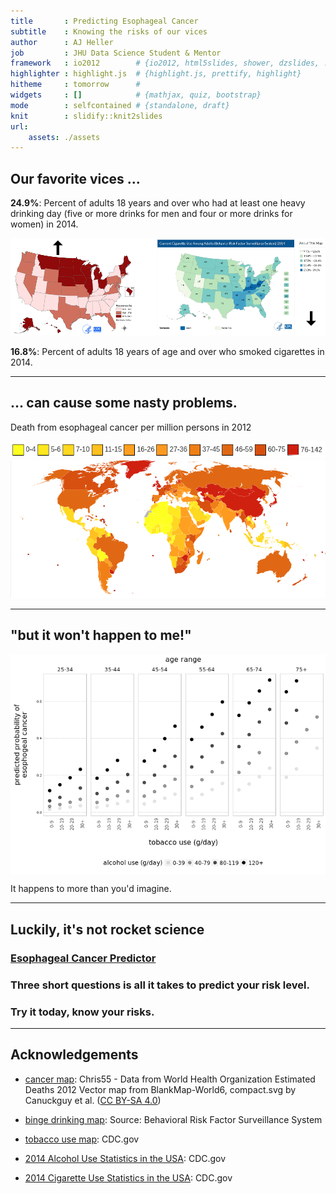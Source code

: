```yaml
---
title       : Predicting Esophageal Cancer
subtitle    : Knowing the risks of our vices
author      : AJ Heller
job         : JHU Data Science Student & Mentor
framework   : io2012        # {io2012, html5slides, shower, dzslides, ...}
highlighter : highlight.js  # {highlight.js, prettify, highlight}
hitheme     : tomorrow      # 
widgets     : []            # {mathjax, quiz, bootstrap}
mode        : selfcontained # {standalone, draft}
knit        : slidify::knit2slides
url:
    assets: ./assets
---
```


## Our favorite vices ...

**24.9%**: Percent of adults 18 years and over who had at least one heavy drinking day (five or more drinks for men and four or more drinks for women) in 2014.

![Prevalence of binge drinking, 2014](assets/img/alcAndTobMaps.png)

**16.8%**: Percent of adults 18 years of age and over who smoked cigarettes in 2014.



--- 

## ... can cause some nasty problems.

Death from esophageal cancer per million persons in 2012

![](./assets/img/cancerPrevalence2012.legend.png)
![](./assets/img/cancerPrevalence2012.png)

---

## "but it won't happen to me!"

<img src="figure/unnamed-chunk-1-1.png" title="plot of chunk unnamed-chunk-1" alt="plot of chunk unnamed-chunk-1" style="display: block; margin: auto;" />

It happens to more than you'd imagine.

---

## Luckily, it's not rocket science

### [Esophageal Cancer Predictor](https://drfloob.shinyapps.io/PredictingEsophagealCancer/)

### Three short questions is all it takes to predict your risk level. 

### Try it today, know your risks.

---

## Acknowledgements

- [cancer map](https://en.wikipedia.org/wiki/Esophageal_cancer#/media/File:Oesophagus_cancer_world_map-Deaths_per_million_persons-WHO2012.svg): Chris55 - Data from World Health Organization Estimated Deaths 2012 Vector map from BlankMap-World6, compact.svg by Canuckguy et al. ([CC BY-SA 4.0](http://creativecommons.org/licenses/by-sa/4.0))

- [binge drinking map](http://www.cdc.gov/alcohol/data-stats.htm): Source: Behavioral Risk Factor Surveillance System

- [tobacco use map](http://www.cdc.gov/tobacco/data_statistics/fact_sheets/adult_data/cig_smoking/index.htm): CDC.gov
 
- [2014 Alcohol Use Statistics in the USA](http://www.cdc.gov/nchs/fastats/alcohol.htm): CDC.gov

- [2014 Cigarette Use Statistics in the USA](http://www.cdc.gov/nchs/fastats/smoking.htm): CDC.gov

